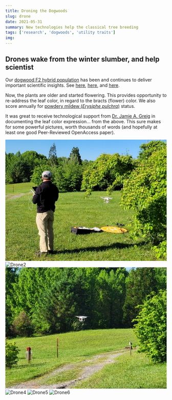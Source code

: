 ```yaml
---
title: Droning the Dogwoods
slug: drone
date: 2021-05-31
summary: New technologies help the classical tree breeding
tags: ['research', 'dogwoods', 'utility traits']
img:
---
```


## Drones wake from the winter slumber, and help scientist

Our [dogwood F2 hybrid population](https://journals.ashs.org/hortsci/view/journals/hortsci/44/6/article-p1527.xml) has been and continues to deliver important scientific insights. See [here](https://link.springer.com/article/10.1007/s10681-008-9802-6), [here](https://link.springer.com/article/10.1007/s10681-010-0219-7), and [here](https://link.springer.com/article/10.1007/s11032-011-9551-4).

Now, the plants are older and started flowering. This provides opportunity to re-address the leaf color, in regard to the bracts (flower) color. We also score annually for [powdery mildew (_Erysiphe pulchra_)](https://apsjournals.apsnet.org/doi/full/10.1094/PDIS-01-19-0051-RE) status.

It was great to receive technological support from [Dr. Jamie A. Greig](https://utia.tennessee.edu/person/?id=16986) in documenting the leaf color expression... from the above. This sure makes for some powerful pictures, worth thousands of words (and hopefully at least one good Peer-Reviewed OpenAccess paper).

 ![Drone1](./Drone1.jpg "Take off!")
 ![Drone2](./Drone2.jpg "Houston here, you're good to go")
 ![Drone3](./Drone3.jpg "Scientists' lil' helper")
 ![Drone4](./Drone4.jpg "First-up view")
 ![Drone5](./Drone5.jpg "I believe I can fly!")
 ![Drone6](./Drone6.jpg "Leaf color contrast touch-up")


